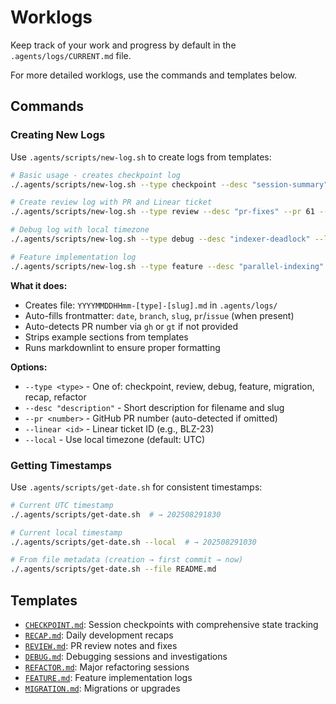 # Worklogs

Keep track of your work and progress by default in the `.agents/logs/CURRENT.md` file.

For more detailed worklogs, use the commands and templates below.

## Commands

### Creating New Logs

Use `.agents/scripts/new-log.sh` to create logs from templates:

```bash
# Basic usage - creates checkpoint log
./.agents/scripts/new-log.sh --type checkpoint --desc "session-summary"

# Create review log with PR and Linear ticket
./.agents/scripts/new-log.sh --type review --desc "pr-fixes" --pr 61 --linear BLZ-23

# Debug log with local timezone
./.agents/scripts/new-log.sh --type debug --desc "indexer-deadlock" --local

# Feature implementation log
./.agents/scripts/new-log.sh --type feature --desc "parallel-indexing"
```

**What it does:**

- Creates file: `YYYYMMDDHHmm-[type]-[slug].md` in `.agents/logs/`
- Auto-fills frontmatter: `date`, `branch`, `slug`, `pr`/`issue` (when present)
- Auto-detects PR number via `gh` or `gt` if not provided
- Strips example sections from templates
- Runs markdownlint to ensure proper formatting

**Options:**

- `--type <type>` - One of: checkpoint, review, debug, feature, migration, recap, refactor
- `--desc "description"` - Short description for filename and slug
- `--pr <number>` - GitHub PR number (auto-detected if omitted)
- `--linear <id>` - Linear ticket ID (e.g., BLZ-23)
- `--local` - Use local timezone (default: UTC)

### Getting Timestamps

Use `.agents/scripts/get-date.sh` for consistent timestamps:

```bash
# Current UTC timestamp
./.agents/scripts/get-date.sh  # → 202508291830

# Current local timestamp
./.agents/scripts/get-date.sh --local  # → 202508291030

# From file metadata (creation → first commit → now)
./.agents/scripts/get-date.sh --file README.md
```

## Templates

- [`CHECKPOINT.md`](./.agents/logs/templates/CHECKPOINT.md): Session checkpoints with comprehensive state tracking
- [`RECAP.md`](./.agents/logs/templates/RECAP.md): Daily development recaps
- [`REVIEW.md`](./.agents/logs/templates/REVIEW.md): PR review notes and fixes
- [`DEBUG.md`](./.agents/logs/templates/DEBUG.md): Debugging sessions and investigations
- [`REFACTOR.md`](./.agents/logs/templates/REFACTOR.md): Major refactoring sessions
- [`FEATURE.md`](./.agents/logs/templates/FEATURE.md): Feature implementation logs
- [`MIGRATION.md`](./.agents/logs/templates/MIGRATION.md): Migrations or upgrades
